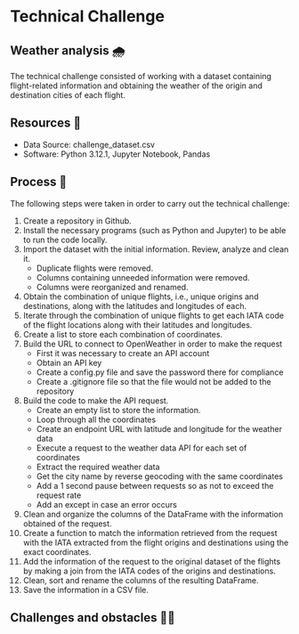 # Technical Challenge

## Weather analysis 🌧️

The technical challenge consisted of working with a dataset containing flight-related information and obtaining the weather of the origin and destination cities of each flight.

## Resources 🔧
- Data Source: challenge_dataset.csv
- Software: Python 3.12.1, Jupyter Notebook, Pandas

## Process 🔀
The following steps were taken in order to carry out the technical challenge:

1. Create a repository in Github. 
2. Install the necessary programs (such as Python and Jupyter) to be able to run the code locally.
3. Import the dataset with the initial information. Review, analyze and clean it.
   - Duplicate flights were removed.
   - Columns containing unneeded information were removed.
   - Columns were reorganized and renamed.
4.  Obtain the combination of unique flights, i.e., unique origins and destinations, along with the latitudes and longitudes of each. 
5.  Iterate through the combination of unique flights to get each IATA code of the flight locations along with their latitudes and longitudes.
6.  Create a list to store each combination of coordinates.
7. Build the URL to connect to OpenWeather in order to make the request
   - First it was necessary to create an API account
   - Obtain an API key
   - Create a config.py file and save the password there for compliance
   - Create a .gitignore file so that the file would not be added to the repository
8. Build the code to make the API request.
   - Create an empty list to store the information.
   - Loop through all the coordinates
   - Create an endpoint URL with latitude and longitude for the weather data
   - Execute a request to the weather data API for each set of coordinates
   - Extract the required weather data
   - Get the city name by reverse geocoding with the same coordinates
   - Add a 1 second pause between requests so as not to exceed the request rate
   - Add an except in case an error occurs
9. Clean and organize the columns of the DataFrame with the information obtained of the request.
10. Create a function to match the information retrieved from the request with the IATA extracted from the flight origins and destinations using the exact coordinates.
11. Add the information of the request to the original dataset of the flights by making a join from the IATA codes of the origins and destinations.
12. Clean, sort and rename the columns of the resulting DataFrame.
13. Save the information in a CSV file.

## Challenges and obstacles 💪🏼
